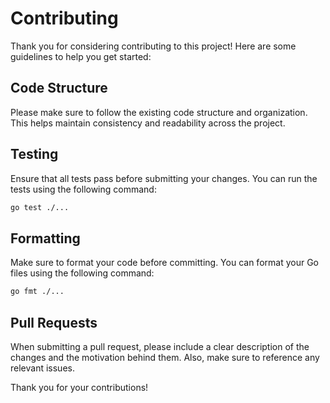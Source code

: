 # Contributing

Thank you for considering contributing to this project! Here are some guidelines to help you get started:

## Code Structure

Please make sure to follow the existing code structure and organization. This helps maintain consistency and readability across the project.

## Testing

Ensure that all tests pass before submitting your changes. You can run the tests using the following command:

```sh
go test ./...
```

## Formatting

Make sure to format your code before committing. You can format your Go files using the following command:

```sh
go fmt ./...
```

## Pull Requests

When submitting a pull request, please include a clear description of the changes and the motivation behind them. Also, make sure to reference any relevant issues.

Thank you for your contributions!